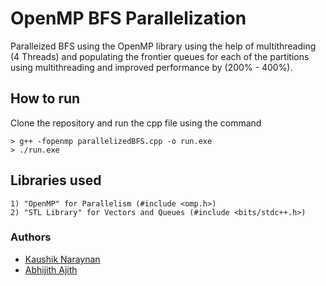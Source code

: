 # OpenMP BFS Parallelization
Paralleized BFS using the OpenMP library using the help of multithreading (4 Threads) and populating the frontier queues for each of the partitions using multithreading and improved performance by (200% - 400%).

## How to run
Clone the repository and run the cpp file using the command
```
> g++ -fopenmp parallelizedBFS.cpp -o run.exe
> ./run.exe
```

## Libraries used
```
1) "OpenMP" for Parallelism (#include <omp.h>)
2) "STL Library" for Vectors and Queues (#include <bits/stdc++.h>)
```

### Authors
* [Kaushik Naraynan](https://github.com/kaushikn07)
* [Abhijith Ajith](https://github.com/AAbhijithA)

